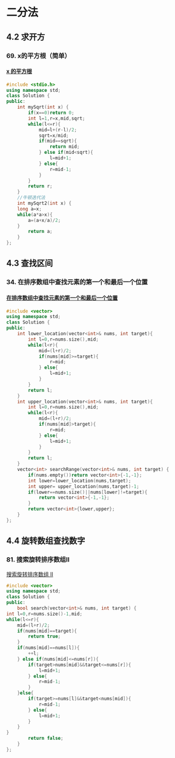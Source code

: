 # 二分法

## 4.2 求开方

### 69. x的平方根（简单）

#### [x 的平方根 ](https://leetcode-cn.com/problems/sqrtx/)

```c++
#include <stdio.h>
using namespace std;
class Solution {
public:
    int mySqrt(int x) {
        if(x==0)return 0;
        int l=1,r=x,mid,sqrt;
        while(l<=r){
            mid=l+(r-l)/2;
            sqrt=x/mid;
            if(mid==sqrt){
                return mid;
            } else if(mid<sqrt){
                l=mid+1;
            } else{
                r=mid-1;
            }
        }
        return r;
    }
    //牛顿迭代法
    int mySqrt2(int x) {
    long a=x;
    while(a*a>x){
        a=(a+x/a)/2;
    }
        return a;
    }
};
```

## 4.3 查找区间

### 34. 在排序数组中查找元素的第一个和最后一个位置

#### [在排序数组中查找元素的第一个和最后一个位置](https://leetcode-cn.com/problems/find-first-and-last-position-of-element-in-sorted-array/) 

```c++
#include <vector>
using namespace std;
class Solution {
public:
    int lower_location(vector<int>& nums, int target){
        int l=0,r=nums.size(),mid;
        while(l<r){
            mid=(l+r)/2;
            if(nums[mid]>=target){
                r=mid;
            } else{
                l=mid+1;
            }
        }
        return l;
    }
    int upper_location(vector<int>& nums, int target){
        int l=0,r=nums.size(),mid;
        while(l<r){
            mid=(l+r)/2;
            if(nums[mid]>target){
                r=mid;
            } else{
                l=mid+1;
            }
        }
        return l;
    }
    vector<int> searchRange(vector<int>& nums, int target) {
        if(nums.empty())return vector<int>{-1,-1};
        int lower=lower_location(nums,target);
        int upper= upper_location(nums,target)-1;
        if(lower==nums.size()||nums[lower]!=target){
            return vector<int>{-1,-1};
        }
        return vector<int>{lower,upper};
    }
};
```

## 4.4 旋转数组查找数字

### 81. 搜索旋转排序数组Ⅱ

 [搜索旋转排序数组 II](https://leetcode-cn.com/problems/search-in-rotated-sorted-array-ii/)

```c++
#include <vector>
using namespace std;
class Solution {
public:
    bool search(vector<int>& nums, int target) {
int l=0,r=nums.size()-1,mid;
while(l<=r){
    mid=(l+r)/2;
    if(nums[mid]==target){
        return true;
    }
    if(nums[mid]==nums[l]){
        ++l;
    } else if(nums[mid]<=nums[r]){
        if(target>nums[mid]&&target<=nums[r]){
            l=mid+1;
        } else{
            r=mid-1;
        }
    }else{
        if(target>=nums[l]&&target<nums[mid]){
            r=mid-1;
        } else{
            l=mid+1;
        }
    }
}
        return false;
    }
};
```